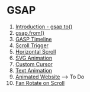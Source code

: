 # GSAP
1. [Introduction - gsap.to()](https://vigneshvaranasi.github.io/FSWD/GSAP/01-Introduction/)
2. [gsap.from()](https://vigneshvaranasi.github.io/FSWD/GSAP/02-gsap.from()/)
3. [GASP Timeline](https://vigneshvaranasi.github.io/FSWD/GSAP/03-gsap.timeline()/)
4. [Scroll Trigger](https://vigneshvaranasi.github.io/FSWD/GSAP/04-scrollTrigger/)
5. [Horizontal Scroll](https://vigneshvaranasi.github.io/FSWD/GSAP/05-Horizontal-Scroll/)
6. [SVG Animation](https://vigneshvaranasi.github.io/FSWD/GSAP/06-SVG-Animation/)
7. [Custom Cursor](https://vigneshvaranasi.github.io/FSWD/GSAP/07-Custom-Cursor/)
8. [Text Animation](https://vigneshvaranasi.github.io/FSWD/GSAP/08-Text-Animation/)
9. [Animated Website](https://vigneshvaranasi.github.io/FSWD/GSAP/09-Animated-Website/) --> To Do
10. [Fan Rotate on Scroll](https://vigneshvaranasi.github.io/FSWD/GSAP/10-Fan-Scroll-Animation/)